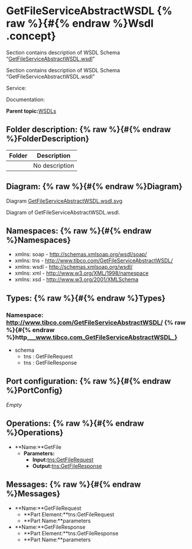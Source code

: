 # GetFileServiceAbstractWSDL {% raw %}{#{% endraw %}Wsdl .concept}

Section contains description of WSDL Schema “[GetFileServiceAbstractWSDL.wsdl](GetFileServiceAbstractWSDL.wsdl)”

Section contains description of WSDL Schema “GetFileServiceAbstractWSDL.wsdl”

Service:

Documentation:

**Parent topic:**[WSDLs](../../../projects/com.odido-rfp-demo/common/wsdl.md)

## Folder description: {% raw %}{#{% endraw %}FolderDescription}

|Folder|Description|
|------|-----------|
| |No description|

## Diagram: {% raw %}{#{% endraw %}Diagram}

Diagram [GetFileServiceAbstractWSDL.wsdl.svg](C_/MakeDoc/cfg/storage/default/1700828808628/dita/projects/com.odido-rfp-demo/Service_Descriptors/GetFileServiceAbstractWSDL.wsdl.svg)

Diagram of GetFileServiceAbstractWSDL.wsdl.

## Namespaces: {% raw %}{#{% endraw %}Namespaces}

-   xmlns: soap - http://schemas.xmlsoap.org/wsdl/soap/
-   xmlns: tns - http://www.tibco.com/GetFileServiceAbstractWSDL/
-   xmlns: wsdl - http://schemas.xmlsoap.org/wsdl/
-   xmlns: xml - http://www.w3.org/XML/1998/namespace
-   xmlns: xsd - http://www.w3.org/2001/XMLSchema

## Types: {% raw %}{#{% endraw %}Types}

### Namespace: http://www.tibco.com/GetFileServiceAbstractWSDL/ {% raw %}{#{% endraw %}http___www.tibco.com_GetFileServiceAbstractWSDL_}

-   schema
    -   tns : GetFileRequest
    -   tns : GetFileResponse

## Port configuration: {% raw %}{#{% endraw %}PortConfig}

*Empty*

## Operations: {% raw %}{#{% endraw %}Operations}

-   **Name:**GetFile
    -   **Parameters:**
        -   **Input:**[tns:GetFileRequest](#Messages)
        -   **Output:**[tns:GetFileResponse](#Messages)

## Messages: {% raw %}{#{% endraw %}Messages}

-   **Name:**GetFileRequest
    -   **Part Element:**tns:GetFileRequest
    -   **Part Name:**parameters
-   **Name:**GetFileResponse
    -   **Part Element:**tns:GetFileResponse
    -   **Part Name:**parameters

